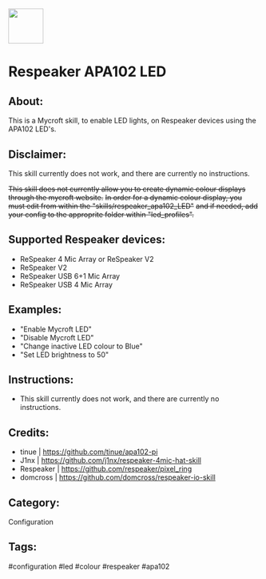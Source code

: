 

# <img src='https://user-images.githubusercontent.com/53785846/111136788-00251f00-8576-11eb-83c9-62c6e5933e7c.png' card_color='#22a7f0' width='70' height='70' style='vertical-align:bottom'/>
# **Respeaker APA102 LED**

## **About:**

This is a Mycroft skill, to enable LED lights, on Respeaker devices using the APA102 LED's.

## **Disclaimer:**

This skill currently does not work, and there are currently no instructions.

~~This skill does not currently allow you to create dynamic colour displays through the mycroft website.~~
~~In order for a dynamic colour display, you must edit from within the "skills/respeaker_apa102_LED"~~
~~and if needed, add your config to the approprite folder within "led_profiles".~~

## **Supported Respeaker devices:**
* ReSpeaker 4 Mic Array or ReSpeaker V2
* ReSpeaker V2
* ReSpeaker USB 6+1 Mic Array
* ReSpeaker USB 4 Mic Array

## **Examples:**
* "Enable Mycroft LED"
* "Disable Mycroft LED"
* "Change inactive LED colour to Blue"
* "Set LED brightness to 50"

## **Instructions:**
* This skill currently does not work, and there are currently no instructions.


## **Credits:**
* tinue         |   https://github.com/tinue/apa102-pi
* J1nx          |   https://github.com/j1nx/respeaker-4mic-hat-skill
* Respeaker     |   https://github.com/respeaker/pixel_ring
* domcross      |   https://github.com/domcross/respeaker-io-skill

## **Category:**

Configuration

## **Tags:**

#configuration #led #colour #respeaker #apa102

